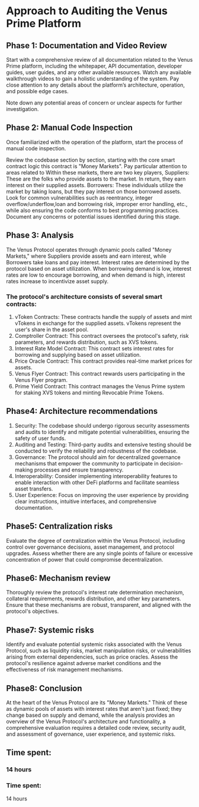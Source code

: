 
# Approach to Auditing the Venus Prime Platform


## Phase 1: Documentation and Video Review

Start with a comprehensive review of all documentation related to the Venus Prime platform, including the whitepaper, API documentation, developer guides, user guides, and any other available resources.
Watch any available walkthrough videos to gain a holistic understanding of the system. Pay close attention to any details about the platform’s architecture, operation, and possible edge cases.

Note down any potential areas of concern or unclear aspects for further investigation.

## Phase 2: Manual Code Inspection

Once familiarized with the operation of the platform, start the process of manual code inspection.

Review the codebase section by section, starting with the core smart contract logic this contract is "Money Markets". Pay particular attention to areas related to Within these markets, there are two key players, Suppliers: These are the folks who provide assets to the market. In return, they earn interest on their supplied assets. Borrowers: These individuals utilize the market by taking loans, but they pay interest on those borrowed assets.
Look for common vulnerabilities such as reentrancy, integer overflow/underflow,loan and  borrowing risk, improper error handling, etc., while also ensuring the code conforms to best programming practices.
Document any concerns or potential issues identified during this stage. 


## Phase 3: Analysis

The Venus Protocol operates through dynamic pools called "Money Markets," where Suppliers provide assets and earn interest, while Borrowers take loans and pay interest. Interest rates are determined by the protocol based on asset utilization. When borrowing demand is low, interest rates are low to encourage borrowing, and when demand is high, interest rates increase to incentivize asset supply.

### The protocol's architecture consists of several smart contracts:

1. vToken Contracts: These contracts handle the supply of assets and mint vTokens in exchange for the supplied assets. vTokens represent the user's share in the asset pool.
2. Comptroller Contract: This contract oversees the protocol's safety, risk parameters, and rewards distribution, such as XVS tokens.
3. Interest Rate Model Contract: This contract sets interest rates for borrowing and supplying based on asset utilization.
4. Price Oracle Contract: This contract provides real-time market prices for assets.
5. Venus Flyer Contract: This contract rewards users participating in the Venus Flyer program.
6. Prime Yield Contract: This contract manages the Venus Prime system for staking XVS tokens and minting Revocable Prime Tokens.


## Phase4: Architecture recommendations

1. Security: The codebase should undergo rigorous security assessments and audits to identify and mitigate potential vulnerabilities, ensuring the safety of user funds.
2. Auditing and Testing: Third-party audits and extensive testing should be conducted to verify the reliability and robustness of the codebase.
3. Governance: The protocol should aim for decentralized governance mechanisms that empower the community to participate in decision-making processes and ensure transparency.
4. Interoperability: Consider implementing interoperability features to enable interaction with other DeFi platforms and facilitate seamless asset transfers.
5. User Experience: Focus on improving the user experience by providing clear instructions, intuitive interfaces, and comprehensive documentation.

## Phase5: Centralization risks

Evaluate the degree of centralization within the Venus Protocol, including control over governance decisions, asset management, and protocol upgrades. Assess whether there are any single points of failure or excessive concentration of power that could compromise decentralization.

## Phase6: Mechanism review

Thoroughly review the protocol's interest rate determination mechanism, collateral requirements, rewards distribution, and other key parameters. Ensure that these mechanisms are robust, transparent, and aligned with the protocol's objectives.

## Phase7: Systemic risks

Identify and evaluate potential systemic risks associated with the Venus Protocol, such as liquidity risks, market manipulation risks, or vulnerabilities arising from external dependencies, such as price oracles. Assess the protocol's resilience against adverse market conditions and the effectiveness of risk management mechanisms.

## Phase8: Conclusion

At the heart of the Venus Protocol are its "Money Markets." Think of these as dynamic pools of assets with interest rates that aren't just fixed; they change based on supply and demand, while the analysis provides an overview of the Venus Protocol's architecture and functionality, a comprehensive evaluation requires a detailed code review, security audit, and assessment of governance, user experience, and systemic risks.

## Time spent:

###  14 hours 

### Time spent:
14 hours